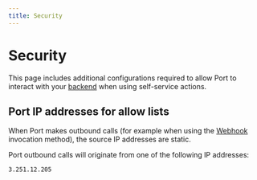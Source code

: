 ```yaml
---
title: Security
---
```


# Security

This page includes additional configurations required to allow Port to interact with your [backend](../setup-backend/setup-backend.md) when using self-service actions.

## Port IP addresses for allow lists

When Port makes outbound calls (for example when using the [Webhook](../setup-backend/webhook/webhook.md) invocation method), the source IP addresses are static.

Port outbound calls will originate from one of the following IP addresses:

```text showLineNumbers
3.251.12.205
```
